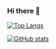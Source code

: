 ### Hi there 👋

<!--
**Mimea005/Mimea005** is a ✨ _special_ ✨ repository because its `README.md` (this file) appears on your GitHub profile.

Here are some ideas to get you started:

- 🔭 I’m currently working on ...
- 🌱 I’m currently learning ...
- 👯 I’m looking to collaborate on ...
- 🤔 I’m looking for help with ...
- 💬 Ask me about ...
- 📫 How to reach me: ...
- 😄 Pronouns: ...
- ⚡ Fun fact: ...
-->
[![Top Langs](https://github-readme-stats-j5683nwq2-mimea005.vercel.app/api/top-langs/?username=Mimea005&layout=compact)](https://github.com/anuraghazra/github-readme-stats)

[![GitHub stats](https://github-readme-stats-j5683nwq2-mimea005.vercel.app/api?username=Mimea005)](https://github.com/anuraghazra/github-readme-stats)
